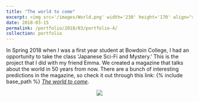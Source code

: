 ```yaml
---
title: "The world to come"
excerpt: <img src='/images/World.png' width='230' height='170' align="right" hspace="20"> In Spring 2018 when I was a first year student at Bowdoin College, I had the opportunity to take the class 'Japanese Sci-Fi and Mystery' with Professor Born. The class was so much fun since we got to read many interesting books (one of them was Rampo's short stories.) For the final, I did this project with my friend Emma. We created a magazine that talks about the world in 50 years from now. There are a bunch of interesting predictions in the magazine, so check it out! 
date: 2018-03-15
permalink: /portfolio/2018/03/portfolio-4/
collection: portfolio
---
```

In Spring 2018 when I was a first year student at Bowdoin College, I had an opportunity to take the class 'Japanese Sci-Fi and Mystery.' This is the project that I did with my friend Emma. We created a magazine that talks about the world in 50 years from now. There are a bunch of interesting predictions in the magazine, so check it out through this link: {% include base_path %} [*The world to come*](http://ploynawapan.github.io/files/The_World_to_Come.pdf).


<p align="center">
  <img src="/images/World1.png" >
</p>
